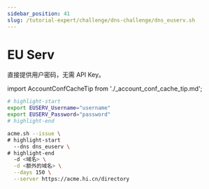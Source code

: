 ```yaml
---
sidebar_position: 41
slug: /tutorial-expert/challenge/dns-challenge/dns_euserv.sh
---
```


# EU Serv

直接提供用户密码，无需 API Key。



import AccountConfCacheTip from './_account_conf_cache_tip.md';

<AccountConfCacheTip />

```bash
# highlight-start
export EUSERV_Username="username"
export EUSERV_Password="password"
# highlight-end

acme.sh --issue \
# highlight-start
  --dns dns_euserv \
# highlight-end
  -d <域名> \
  -d <额外的域名> \
  --days 150 \
  --server https://acme.hi.cn/directory
```
